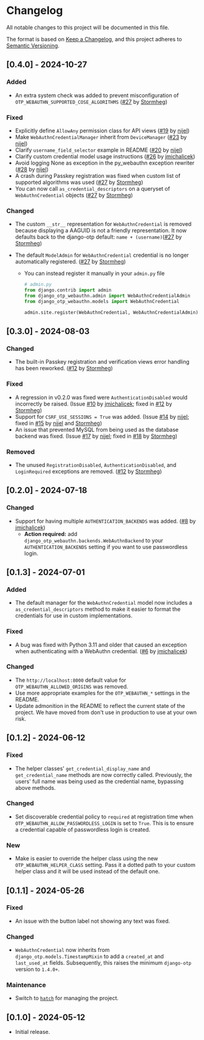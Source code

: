 # Changelog

All notable changes to this project will be documented in this file.

The format is based on [Keep a Changelog](https://keepachangelog.com/en/1.1.0/),
and this project adheres to [Semantic Versioning](https://semver.org/spec/v2.0.0.html).

## [0.4.0] - 2024-10-27

### Added

- An extra system check was added to prevent misconfiguration of `OTP_WEBAUTHN_SUPPORTED_COSE_ALGORITHMS` ([#27](https://github.com/Stormbase/django-otp-webauthn/pull/27) by [Stormheg](https://github.com/Stormheg))

### Fixed

- Explicitly define `AllowAny` permission class for API views ([#19](https://github.com/Stormbase/django-otp-webauthn/pull/19) by [nijel](https://github.com/nijel))
- Make `WebAuthnCredentialManager` inherit from `DeviceManager` ([#23](https://github.com/Stormbase/django-otp-webauthn/pull/23) by [nijel](https://github.com/nijel))
- Clarify `username_field_selector` example in README ([#20](https://github.com/Stormbase/django-otp-webauthn/pull/20) by [nijel](https://github.com/nijel))
- Clarify custom credential model usage instructions ([#26](https://github.com/Stormbase/django-otp-webauthn/pull/26) by [jmichalicek](https://github.com/jmichalicek))
- Avoid logging None as exception in the py_webauthn exception rewriter ([#28](https://github.com/Stormbase/django-otp-webauthn/pull/28) by [nijel](https://github.com/nijel))
- A crash during Passkey registration was fixed when custom list of supported algorithms was used ([#27](https://github.com/Stormbase/django-otp-webauthn/pull/27) by [Stormheg](https://github.com/Stormheg))
- You can now call `as_credential_descriptors` on a queryset of `WebAuthnCredential` objects ([#27](https://github.com/Stormbase/django-otp-webauthn/pull/27) by [Stormheg](https://github.com/Stormheg))

### Changed

- The custom `__str__` representation for `WebAuthnCredential` is removed because displaying a AAGUID is not a friendly representation. It now defaults back to the django-otp default: `name + (username)`([#27](https://github.com/Stormbase/django-otp-webauthn/pull/27) by [Stormheg](https://github.com/Stormheg))
- The default `ModelAdmin` for `WebAuthnCredential` credential is no longer automatically registered. ([#27](https://github.com/Stormbase/django-otp-webauthn/pull/27) by [Stormheg](https://github.com/Stormheg))

  - You can instead register it manually in your `admin.py` file

    ```python
    # admin.py
    from django.contrib import admin
    from django_otp_webauthn.admin import WebAuthnCredentialAdmin
    from django_otp_webauthn.models import WebAuthnCredential

    admin.site.register(WebAuthnCredential, WebAuthnCredentialAdmin)
    ```

## [0.3.0] - 2024-08-03

### Changed

- The built-in Passkey registration and verification views error handling has been reworked. ([#12](https://github.com/Stormbase/django-otp-webauthn/pull/12) by [Stormheg](https://github.com/Stormheg))

### Fixed

- A regression in v0.2.0 was fixed were `AuthenticationDisabled` would incorrectly be raised. (Issue [#10](https://github.com/Stormbase/django-otp-webauthn/issues/10) by [jmichalicek](https://github.com/jmichalicek); fixed in [#12](https://github.com/Stormbase/django-otp-webauthn/pull/12) by [Stormheg](https://github.com/Stormheg))
- Support for `CSRF_USE_SESSIONS = True` was added. (Issue [#14](https://github.com/Stormbase/django-otp-webauthn/issues/14) by [nijel](https://github.com/nijel); fixed in [#15](https://github.com/Stormbase/django-otp-webauthn/issues/15) by [nijel](https://github.com/nijel) and [Stormheg](https://github.com/Stormheg))
- An issue that prevented MySQL from being used as the database backend was fixed. (Issue [#17](https://github.com/Stormbase/django-otp-webauthn/issues/17) by [nijel](https://github.com/nijel); fixed in [#18](https://github.com/Stormbase/django-otp-webauthn/issues/18) by [Stormheg](https://github.com/Stormheg))

### Removed

- The unused `RegistrationDisabled`, `AuthenticationDisabled`, and `LoginRequired` exceptions are removed. ([#12](https://github.com/Stormbase/django-otp-webauthn/pull/12) by [Stormheg](https://github.com/Stormheg))

## [0.2.0] - 2024-07-18

### Changed

- Support for having multiple `AUTHENTICATION_BACKENDS` was added. ([#8](https://github.com/Stormbase/django-otp-webauthn/pull/8) by [jmichalicek](https://github.com/jmichalicek))
  - **Action required:** add `django_otp_webauthn.backends.WebAuthnBackend` to your `AUTHENTICATION_BACKENDS` setting if you want to use passwordless login.

## [0.1.3] - 2024-07-01

### Added

- The default manager for the `WebAuthnCredential` model now includes a `as_credential_descriptors` method to make it easier to format the credentials for use in custom implementations.

### Fixed

- A bug was fixed with Python 3.11 and older that caused an exception when authenticating with a WebAuthn credential. ([#6](https://github.com/Stormbase/django-otp-webauthn/pull/6) by [jmichalicek](https://github.com/jmichalicek))

### Changed

- The `http://localhost:8000` default value for `OTP_WEBAUTHN_ALLOWED_ORIGINS` was removed.
- Use more appropriate examples for the `OTP_WEBAUTHN_*` settings in the README.
- Update admonition in the README to reflect the current state of the project. We have moved from don't use in production to use at your own risk.

## [0.1.2] - 2024-06-12

### Fixed

- The helper classes' `get_credential_display_name` and `get_credential_name` methods are now correctly called. Previously, the users' full name was being used as the credential name, bypassing above methods.

### Changed

- Set discoverable credential policy to `required` at registration time when `OTP_WEBAUTHN_ALLOW_PASSWORDLESS_LOGIN` is set to `True`. This is to ensure a credential capable of passwordless login is created.

### New

- Make is easier to override the helper class using the new `OTP_WEBAUTHN_HELPER_CLASS` setting. Pass it a dotted path to your custom helper class and it will be used instead of the default one.

## [0.1.1] - 2024-05-26

### Fixed

- An issue with the button label not showing any text was fixed.

### Changed

- `WebAuthnCredential` now inherits from `django_otp.models.TimestampMixin` to add a `created_at` and `last_used_at` fields. Subsequently, this raises the minimum `django-otp` version to `1.4.0+`.

### Maintenance

- Switch to [`hatch`](https://hatch.pypa.io/) for managing the project.

## [0.1.0] - 2024-05-12

- Initial release.
